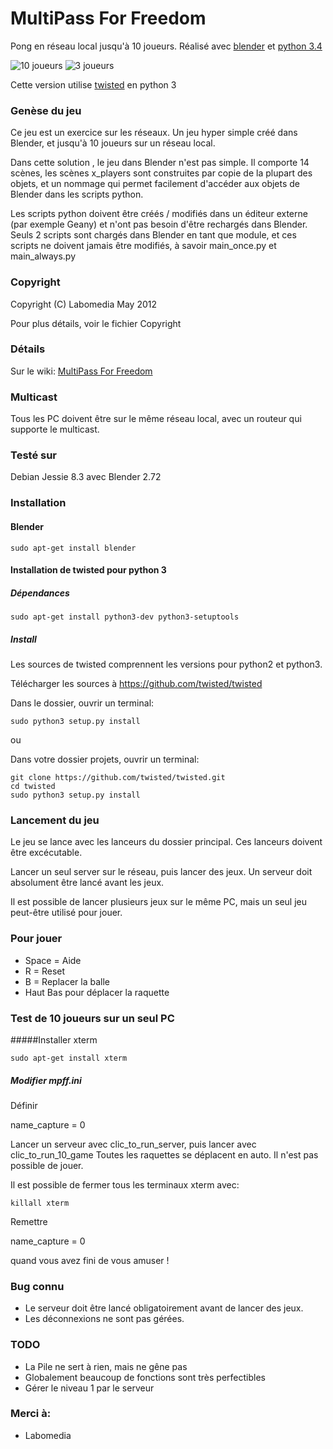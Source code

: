 # MultiPass For Freedom

Pong en réseau local jusqu'à 10 joueurs. Réalisé avec [blender](https://www.blender.org/) et [python 3.4](https://www.python.org/)

![10 joueurs](https://github.com/sergeLabo/mpff/blob/master/doc/mpff_10.png)
![3 joueurs](https://github.com/sergeLabo/mpff/blob/master/doc/mpff_02.png)

Cette version utilise [twisted](https://twistedmatrix.com/trac/) en python 3

### Genèse du jeu

Ce jeu est un exercice sur les réseaux. Un jeu hyper simple créé dans Blender, et jusqu'à 10 joueurs sur un réseau local.

Dans cette solution , le jeu dans Blender n'est pas simple. Il comporte 14 scènes, les scènes x_players sont construites par copie de la plupart des objets, et un nommage qui permet facilement d'accéder aux objets de Blender dans les scripts python.

Les scripts python doivent être créés / modifiés dans un éditeur externe (par exemple Geany) et n'ont pas besoin d'être rechargés dans Blender. Seuls 2 scripts sont chargés dans Blender en tant que module, et ces scripts ne doivent jamais être modifiés, à savoir main_once.py et main_always.py

### Copyright

Copyright (C) Labomedia May 2012

Pour plus détails, voir le fichier Copyright

### Détails
Sur le wiki: [MultiPass For Freedom]( https://github.com/sergeLabo/mpff/wiki)

### Multicast

Tous les PC doivent être sur le même réseau local, avec un routeur qui supporte le multicast.

### Testé sur

Debian Jessie 8.3 avec Blender 2.72

### Installation
#### Blender

~~~text
sudo apt-get install blender
~~~

#### Installation de twisted pour python 3
##### Dépendances

~~~text
sudo apt-get install python3-dev python3-setuptools
~~~

##### Install

Les sources de twisted comprennent les versions pour python2 et python3.

Télécharger les sources à https://github.com/twisted/twisted

Dans le dossier, ouvrir un terminal:

~~~text
sudo python3 setup.py install
~~~

ou

Dans votre dossier projets, ouvrir un terminal:

~~~text
git clone https://github.com/twisted/twisted.git
cd twisted
sudo python3 setup.py install
~~~

### Lancement du jeu

Le jeu se lance avec les lanceurs du dossier principal. Ces lanceurs doivent être excécutable.

Lancer un seul server sur le réseau, puis lancer des jeux. Un serveur doit absolument être lancé avant les jeux.

Il est possible de lancer plusieurs jeux sur le même PC, mais un seul jeu peut-être utilisé pour jouer.

### Pour jouer

- Space = Aide
- R = Reset
- B = Replacer la balle
- Haut Bas pour déplacer la raquette

### Test de 10 joueurs sur un seul PC

#####Installer xterm

~~~text
sudo apt-get install xterm
~~~

##### Modifier mpff.ini

Définir

name_capture = 0

Lancer un serveur avec clic_to_run_server, puis lancer avec clic_to_run_10_game
Toutes les raquettes se déplacent en auto. Il n'est pas possible de jouer.

Il est possible de fermer tous les terminaux xterm avec:

~~~text
killall xterm
~~~

Remettre

name_capture = 0

quand vous avez fini de vous amuser !

### Bug connu

* Le serveur doit être lancé obligatoirement avant de lancer des jeux.
* Les déconnexions ne sont pas gérées.

### TODO

* La Pile ne sert à rien, mais ne gêne pas
* Globalement beaucoup de fonctions sont très perfectibles
* Gérer le niveau 1 par le serveur

### Merci à:

* Labomedia
